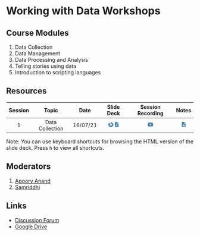 
# Working with Data Workshops

## Course Modules

1.  Data Collection
2.  Data Management
3.  Data Processing and Analysis
4.  Telling stories using data
5.  Introduction to scripting languages

## Resources

| Session |      Topic      |   Date   |                                                                                                                                                                                                                    Slide Deck                                                                                                                                                                                                                     |                                                                 Session Recording                                                                  |                                                                                                         Notes                                                                                                          |
|:-------:|:---------------:|:--------:|:-------------------------------------------------------------------------------------------------------------------------------------------------------------------------------------------------------------------------------------------------------------------------------------------------------------------------------------------------------------------------------------------------------------------------------------------------:|:--------------------------------------------------------------------------------------------------------------------------------------------------:|:----------------------------------------------------------------------------------------------------------------------------------------------------------------------------------------------------------------------:|
|    1    | Data Collection | 16/07/21 | [<img src="README_files/figure-gfm/fa-icon-04d8943b346a3f0c6db1942669647b3e.svg" style="width:1em;height:1em" />](https://civicdatalab.in/Working-with-Data-Workshops/modules/module_1_data_collection/session-1.html) [<img src="README_files/figure-gfm/fa-icon-704107a8ec266481171efac225e45a15.svg" style="width:0.75em;height:1em" />]((https://civicdatalab.in/Working-with-Data-Workshops/modules/module_1_data_collection/session-1.pdf)) | [<img src="README_files/figure-gfm/fa-icon-e1694ccba0057b8f2d2603d88514e395.svg" style="width:1.12em;height:1em" />](https://youtu.be/DwfiBPyxlLM) | [<img src="README_files/figure-gfm/fa-icon-fbef31770a1c71039de4bfee3d61ebb4.svg" style="width:0.75em;height:1em" />](https://docs.google.com/document/d/1ZBMfqCvjPmqRQr2cUpVazK81SYK4GFJK3qf3uXxJoOY/edit?usp=sharing) |

Note: You can use keyboard shortcuts for browsing the HTML version of
the slide deck. Press `h` to view all shortcuts.

## Moderators

1.  [Apoorv Anand](mailto:apoorv@civicdatalab.in)
2.  [Samriddhi](mailto:samriddhi@civicdatalab.in)

## Links

-   [Discussion
    Forum](https://chat.civicdatalab.in/group/vidhi-data-workshops)
-   [Google
    Drive](https://drive.google.com/drive/folders/1RFCQ19wUuMB5QRTpbEndCjHu_zQ8Rx6y?usp=sharing)
